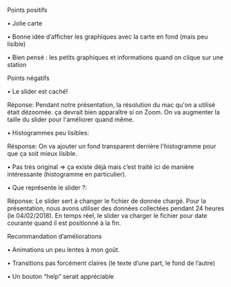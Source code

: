 Points positifs

  • Jolie carte
  
  • Bonne idée d’afficher les graphiques avec la carte en fond (mais peu lisible)
  
  • Bien pensé : les petits graphiques et informations quand on clique sur une station

Points négatifs

  • Le slider est caché!
  
  Réponse: Pendant notre présentation, la résolution du mac qu'on a utilisé était dézoomée. ça devrait bien apparaître si on Zoom. On va augmenter la taille du slider pour l'améliorer quand même.
  
  • Histogrammes peu lisibles:
  
  Résponse: On va ajouter un fond transparent derrière l'histogramme pour que ça soit mieux lisible.
  
  • Pas très original => ça existe déjà mais c’est traité ici de manière intéressante (histogramme en particulier).
  
  • Que représente le slider ?:
  
  Réponse: Le slider sert à changer le fichier de donnée chargé. Pour la présentation, nous avons utiliser des données collectées pendant 24 heures (le 04/02/2018). En temps réel, le slider va charger le fichier pour date courante quand il est positionné à la fin.

Recommandation d’améliorations

  • Animations un peu lentes à mon goût.
  
  • Transitions pas forcément claires (le texte d’une part, le fond de l’autre)
  
  • Un bouton “help” serait appréciable
